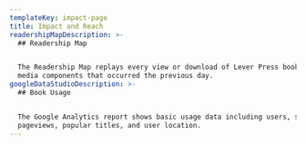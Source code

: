 ```yaml
---
templateKey: impact-page
title: Impact and Reach
readershipMapDescription: >-
  ## Readership Map


  The Readership Map replays every view or download of Lever Press books or
  media components that occurred the previous day.
googleDataStudioDescription: >-
  ## Book Usage


  The Google Analytics report shows basic usage data including users, sessions,
  pageviews, popular titles, and user location.
---
```


